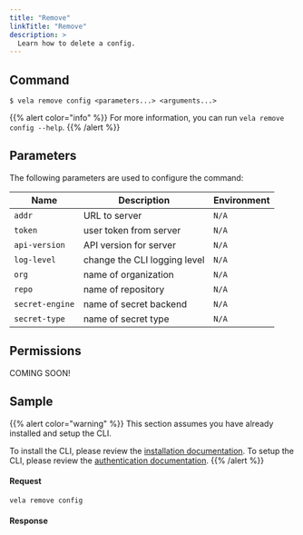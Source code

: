 ```yaml
---
title: "Remove"
linkTitle: "Remove"
description: >
  Learn how to delete a config.
---
```


## Command

```
$ vela remove config <parameters...> <arguments...>
```

{{% alert color="info" %}}
For more information, you can run `vela remove config --help`.
{{% /alert %}}

## Parameters

The following parameters are used to configure the command:

| Name            | Description                  | Environment |
| --------------- | ---------------------------- | ----------- |
| `addr`          | URL to server                | `N/A`       |
| `token`         | user token from server       | `N/A`       |
| `api-version`   | API version for server       | `N/A`       |
| `log-level`     | change the CLI logging level | `N/A`       |
| `org`           | name of organization         | `N/A`       |
| `repo`          | name of repository           | `N/A`       |
| `secret-engine` | name of secret backend       | `N/A`       |
| `secret-type`   | name of secret type          | `N/A`       |

## Permissions

COMING SOON!

## Sample

{{% alert color="warning" %}}
This section assumes you have already installed and setup the CLI.

To install the CLI, please review the [installation documentation](/docs/cli/install).
To setup the CLI, please review the [authentication documentation](/docs/cli/authentication).
{{% /alert %}}

#### Request

```sh
vela remove config
```

#### Response
